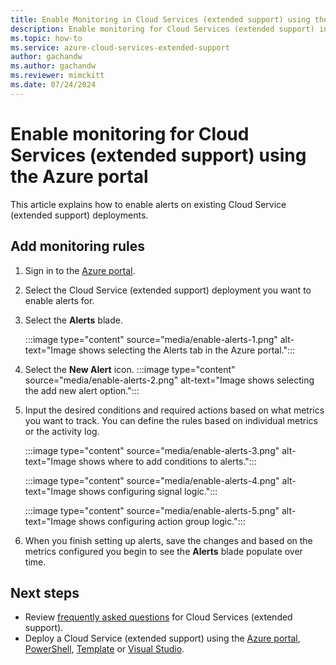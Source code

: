 ```yaml
---
title: Enable Monitoring in Cloud Services (extended support) using the Azure portal
description: Enable monitoring for Cloud Services (extended support) instances using the Azure portal
ms.topic: how-to
ms.service: azure-cloud-services-extended-support
author: gachandw
ms.author: gachandw
ms.reviewer: mimckitt
ms.date: 07/24/2024
---
```


# Enable monitoring for Cloud Services (extended support) using the Azure portal

This article explains how to enable alerts on existing Cloud Service (extended support) deployments. 

## Add monitoring rules
1. Sign in to the [Azure portal](https://portal.azure.com).
2. Select the Cloud Service (extended support) deployment you want to enable alerts for. 
3. Select the **Alerts** blade. 

    :::image type="content" source="media/enable-alerts-1.png" alt-text="Image shows selecting the Alerts tab in the Azure portal.":::

4. Select the **New Alert** icon.
     :::image type="content" source="media/enable-alerts-2.png" alt-text="Image shows selecting the add new alert option.":::

5. Input the desired conditions and required actions based on what metrics you want to track. You can define the rules based on individual metrics or the activity log. 

     :::image type="content" source="media/enable-alerts-3.png" alt-text="Image shows where to add conditions to alerts.":::

     :::image type="content" source="media/enable-alerts-4.png" alt-text="Image shows configuring signal logic.":::

     :::image type="content" source="media/enable-alerts-5.png" alt-text="Image shows configuring action group logic.":::

6. When you finish setting up alerts, save the changes and based on the metrics configured you begin to see the **Alerts** blade populate over time.

## Next steps 
- Review [frequently asked questions](faq.yml) for Cloud Services (extended support).
- Deploy a Cloud Service (extended support) using the [Azure portal](deploy-portal.md), [PowerShell](deploy-powershell.md), [Template](deploy-template.md) or [Visual Studio](deploy-visual-studio.md).
